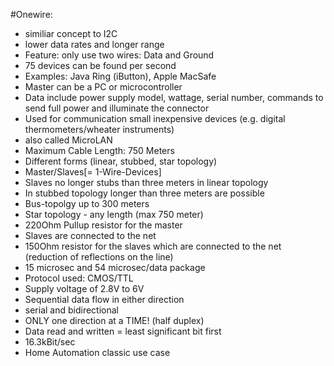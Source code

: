 #Onewire:

- similiar concept to I2C
- lower data rates and longer range
- Feature: only use two wires: Data and Ground
- 75 devices can be found per second
- Examples: Java Ring (iButton), Apple MacSafe
- Master can be a PC or microcontroller
- Data include power supply model, wattage, serial number, commands to send full power and illuminate the connector
- Used for communication small inexpensive devices (e.g. digital thermometers/wheater instruments)
- also called MicroLAN
- Maximum Cable Length: 750 Meters
- Different forms (linear, stubbed, star topology)
- Master/Slaves[= 1-Wire-Devices]
- Slaves no longer stubs than three meters in linear topology
- In stubbed topology longer than three meters are possible
- Bus-topolgy up to 300 meters
- Star topology - any length (max 750 meter)
- 220Ohm Pullup resistor for the master
- Slaves are connected to the net
- 150Ohm resistor for the slaves which are connected to the net (reduction of reflections on the line)
- 15 microsec and 54 microsec/data package
- Protocol used: CMOS/TTL
- Supply voltage of 2.8V to 6V
- Sequential data flow in either direction
- serial and bidirectional
- ONLY one direction at a TIME! (half duplex)
- Data read and written = least significant bit first
- 16.3kBit/sec
- Home Automation classic use case